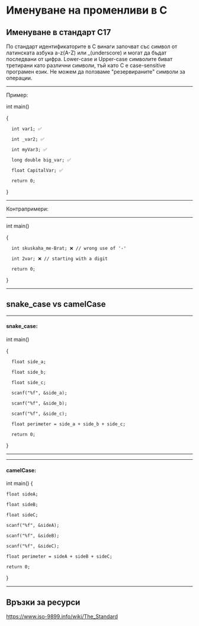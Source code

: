 # Именуване на променливи в С

## Именуване в стандарт C17
По стандарт идентификаторите в С винаги започват със символ от латинската азбука a-z(A-Z) или _(underscore) и могат да бъдат последвани от цифра. Lower-case и Upper-case символите биват третирани като различни символи, тъй като С e case-sensitive програмен език. Не можем да ползваме "резервираните" символи за операции.

---

Пример:

int main()

  {

      int var1; ✅
  
      int _var2; ✅
    
      int myVar3; ✅
  
      long double big_var; ✅
  
      float CapitalVar; ✅
  
      return 0;
  
  }

---

Контрапримери:

---

int main()

  {

      int skuskaha_me-Brat; ❌ // wrong use of '-'
  
      int 2var; ❌ // starting with a digit  
  
      return 0;
  
  }

---

## snake_case vs camelCase

---

#### snake_case:

int main()

  {

      float side_a;
      
      float side_b;
      
      float side_c;

      scanf("%f", &side_a);

      scanf("%f", &side_b);

      scanf("%f", &side_c);

      float perimeter = side_a + side_b + side_c;
      
      return 0;
  
  }

---

---

#### camelCase:

int main()
{

    float sideA;
   
    float sideB;
    
    float sideC;

    scanf("%f", &sideA);
    
    scanf("%f", &sideB);
    
    scanf("%f", &sideC);

    float perimeter = sideA + sideB + sideC;

    return 0;

}

---

## Връзки за ресурси
https://www.iso-9899.info/wiki/The_Standard
